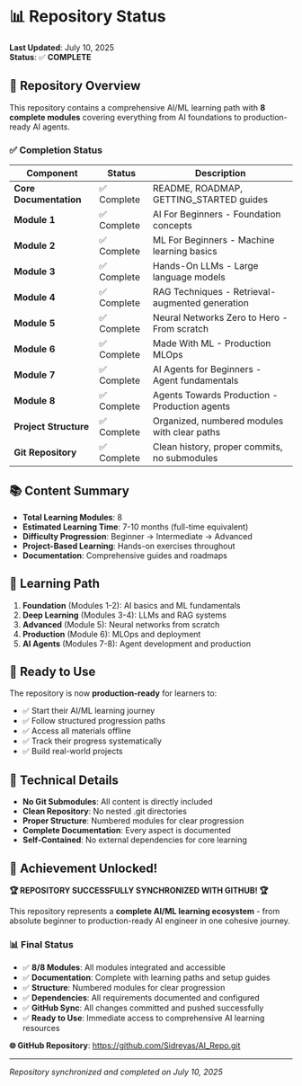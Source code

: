 # 📊 Repository Status

**Last Updated**: July 10, 2025  
**Status**: ✅ **COMPLETE**

## 🎯 Repository Overview

This repository contains a comprehensive AI/ML learning path with **8 complete modules** covering everything from AI foundations to production-ready AI agents.

### ✅ Completion Status

| Component | Status | Description |
|-----------|--------|-------------|
| **Core Documentation** | ✅ Complete | README, ROADMAP, GETTING_STARTED guides |
| **Module 1** | ✅ Complete | AI For Beginners - Foundation concepts |
| **Module 2** | ✅ Complete | ML For Beginners - Machine learning basics |
| **Module 3** | ✅ Complete | Hands-On LLMs - Large language models |
| **Module 4** | ✅ Complete | RAG Techniques - Retrieval-augmented generation |
| **Module 5** | ✅ Complete | Neural Networks Zero to Hero - From scratch |
| **Module 6** | ✅ Complete | Made With ML - Production MLOps |
| **Module 7** | ✅ Complete | AI Agents for Beginners - Agent fundamentals |
| **Module 8** | ✅ Complete | Agents Towards Production - Production agents |
| **Project Structure** | ✅ Complete | Organized, numbered modules with clear paths |
| **Git Repository** | ✅ Complete | Clean history, proper commits, no submodules |

## 📚 Content Summary

- **Total Learning Modules**: 8
- **Estimated Learning Time**: 7-10 months (full-time equivalent)
- **Difficulty Progression**: Beginner → Intermediate → Advanced
- **Project-Based Learning**: Hands-on exercises throughout
- **Documentation**: Comprehensive guides and roadmaps

## 🎯 Learning Path

1. **Foundation** (Modules 1-2): AI basics and ML fundamentals
2. **Deep Learning** (Modules 3-4): LLMs and RAG systems  
3. **Advanced** (Module 5): Neural networks from scratch
4. **Production** (Module 6): MLOps and deployment
5. **AI Agents** (Modules 7-8): Agent development and production

## 🚀 Ready to Use

The repository is now **production-ready** for learners to:

- ✅ Start their AI/ML learning journey
- ✅ Follow structured progression paths
- ✅ Access all materials offline
- ✅ Track their progress systematically
- ✅ Build real-world projects

## 🔧 Technical Details

- **No Git Submodules**: All content is directly included
- **Clean Repository**: No nested .git directories
- **Proper Structure**: Numbered modules for clear progression
- **Complete Documentation**: Every aspect is documented
- **Self-Contained**: No external dependencies for core learning

## 🎉 Achievement Unlocked!

**🏆 REPOSITORY SUCCESSFULLY SYNCHRONIZED WITH GITHUB! 🏆**

This repository represents a **complete AI/ML learning ecosystem** - from absolute beginner to production-ready AI engineer in one cohesive journey.

### 📊 Final Status
- ✅ **8/8 Modules**: All modules integrated and accessible
- ✅ **Documentation**: Complete with learning paths and setup guides
- ✅ **Structure**: Numbered modules for clear progression  
- ✅ **Dependencies**: All requirements documented and configured
- ✅ **GitHub Sync**: All changes committed and pushed successfully
- ✅ **Ready to Use**: Immediate access to comprehensive AI learning resources

**🌐 GitHub Repository**: https://github.com/Sidreyas/AI_Repo.git

---

*Repository synchronized and completed on July 10, 2025*

